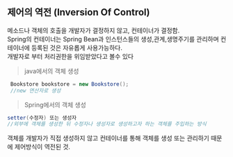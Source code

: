## 제어의 역전 (Inversion Of Control)
메소드나 객체의 호출을 개발자가 결정하지 않고, 컨테이너가 결정함.<br/>
Spring의 컨테이너는 Spring Bean과 인스턴스들의 생성,관계,생명주기를 관리하며 컨테이너에 등록된 것은 자유롭게 사용가능하다.<br/>
개발자로 부터 처리권한을 위임받았다고 볼수 있다
<br/>
> java에서의 객체 생성 
```java
 Bookstore bookstore = new Bookstore();
 //new 연산자로 생성
```

> Spring에서의 객체 생성
```java
setter(수정자) 또는 생성자
//외부에 객체를 생성한 뒤 수정자나 생성자로 생성하고자 하는 객체를 주입하는 방식
```
객체를 개발자가 직접 생성하지 않고 컨테이너를 통해 객체를 생성 또는 관리하기 때문에 제어방식이 역전된 것.

